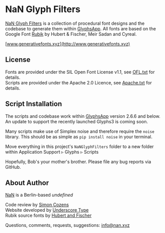# NaN Glyph Filters
[NaN Glyph Filters](http://www.generativefonts.xyz) is a collection of procedural font designs and the codebase to generate them within [GlyphsApp](http://www.glyphsapp.com). All fonts are based on the Google Font [Rubik](https://fonts.google.com/specimen/Rubik) by Hubert & Fischer, Meir Sadan and Cyreal.

[www.generativefonts.xyz](http://www.generativefonts.xyz)

## License

Fonts are provided under the SIL Open Font License v1.1, see [OFL.txt](OFL.txt) for details.\
Scripts are provided under the Apache 2.0 Licence, see [Apache.txt](Apache.txt) for details.

## Script Installation

The scripts and codebase work within [GlyphsApp](https://glyphsapp.com/) version 2.6.6 and below. An update to support the recently launched Glyphs3 is coming soon.

Many scripts make use of Simplex noise and therefore require the `noise` library. This should be as simple as `pip install noise` in your terminal.

Move everything in this project's `NaNGlyphFilters` folder to a new folder within Application Support ▹ Glyphs ▹ Scripts

Hopefully, Bob's your mother's brother. Please file any bug reports via GitHub.

## About Author

[NaN](http://www.nan.xyz) is a Berlin-based _undefined_

Code review by [Simon Cozens](http://www.corvelsoftware.co.uk)\
Website developed by [Underscore Type](https://underscoretype.com)\
Rubik source fonts by [Hubert and Fischer](https://hubertfischer.com/)

Questions, comments, requests, suggestions: info@nan.xyz
